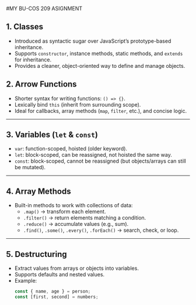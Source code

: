 #MY BU-COS 209 ASIGNMENT

## 1. Classes
- Introduced as syntactic sugar over JavaScript’s prototype-based inheritance.  
- Supports `constructor`, instance methods, static methods, and `extends` for inheritance.  
- Provides a cleaner, object-oriented way to define and manage objects.

## 2. Arrow Functions
- Shorter syntax for writing functions: `() => {}`.  
- Lexically bind `this` (inherit from surrounding scope).  
- Ideal for callbacks, array methods (`map`, `filter`, etc.), and concise logic.

---

## 3. Variables (`let` & `const`)
- `var`: function-scoped, hoisted (older keyword).  
- `let`: block-scoped, can be reassigned, not hoisted the same way.  
- `const`: block-scoped, cannot be reassigned (but objects/arrays can still be mutated).

---

## 4. Array Methods
- Built-in methods to work with collections of data:  
  - `.map()` → transform each element.  
  - `.filter()` → return elements matching a condition.  
  - `.reduce()` → accumulate values (e.g., sum).  
  - `.find()`, `.some()`, `.every()`, `.forEach()` → search, check, or loop.  

---

## 5. Destructuring
- Extract values from arrays or objects into variables.  
- Supports defaults and nested values.  
- Example:  
  ```js
  const { name, age } = person;  
  const [first, second] = numbers;
